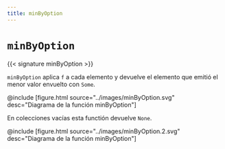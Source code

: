 ```yaml
---
title: minByOption
---
```


# `minByOption`

{{< signature minByOption >}}

`minByOption` aplica `f` a cada elemento y devuelve el elemento que emitió el menor valor envuelto con `Some`.

@include [figure.html source="../images/minByOption.svg" desc="Diagrama de la función minByOption"]

En colecciones vacías esta functión devuelve `None`.

@include [figure.html source="../images/minByOption.2.svg" desc="Diagrama de la función minByOption"]
